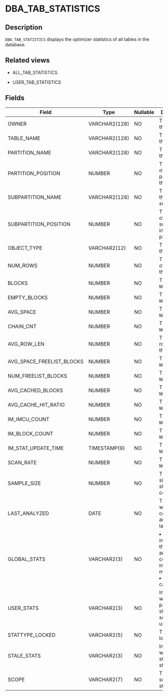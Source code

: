 DBA_TAB_STATISTICS
=======================================

Description
--------------------

`DBA_TAB_STATISTICS` displays the optimizer statistics of all tables in the database.

Related views
----------------------

* ALL_TAB_STATISTICS

* USER_TAB_STATISTICS

Fields
----------------------

| Field | Type | **Nullable** | Description |
|---------------------------|---------------|----------------|--------------------------------------------------------------------------------------------------------------------------------|
| OWNER | VARCHAR2(128) | NO | The owner of the object. |
| TABLE_NAME | VARCHAR2(128) | NO | The name of the table. |
| PARTITION_NAME | VARCHAR2(128) | NO | The name of the partition. |
| PARTITION_POSITION | NUMBER | NO | The position of the partition in the table. |
| SUBPARTITION_NAME | VARCHAR2(128) | NO | The name of the subpartition. |
| SUBPARTITION_POSITION | NUMBER | NO | The position of the subpartition in the partition. |
| OBJECT_TYPE | VARCHAR2(12) | NO | The type of the object. |
| NUM_ROWS | NUMBER | NO | The number of rows in the object. |
| BLOCKS | NUMBER | NO | The value is `NULL`. |
| EMPTY_BLOCKS | NUMBER | NO | The value is `NULL`. |
| AVG_SPACE | NUMBER | NO | The value is `NULL`. |
| CHAIN_CNT | NUMBER | NO | The value is `NULL`. |
| AVG_ROW_LEN | NUMBER | NO | The average row length of the object. |
| AVG_SPACE_FREELIST_BLOCKS | NUMBER | NO | The value is `NULL`. |
| NUM_FREELIST_BLOCKS | NUMBER | NO | The value is `NULL`. |
| AVG_CACHED_BLOCKS | NUMBER | NO | The value is `NULL`. |
| AVG_CACHE_HIT_RATIO | NUMBER | NO | The value is `NULL`. |
| IM_IMCU_COUNT | NUMBER | NO | The value is `NULL`. |
| IM_BLOCK_COUNT | NUMBER | NO | The value is `NULL`. |
| IM_STAT_UPDATE_TIME | TIMESTAMP(9) | NO | The value is `NULL`. |
| SCAN_RATE | NUMBER | NO | The value is `NULL`. |
| SAMPLE_SIZE | NUMBER | NO | The sample size when statistics are collected. |
| LAST_ANALYZED | DATE | NO | The date when the column was analyzed the last time. |
| GLOBAL_STATS | VARCHAR2(3) | NO | <li> `YES`: indicates that the statistics are directly collected or incrementally maintained.   <li> `NO`: other cases. |
| USER_STATS | VARCHAR2(3) | NO | Indicates whether the partition statistics are set by the user. |
| STATTYPE_LOCKED | VARCHAR2(5) | NO | The statistics lock type. |
| STALE_STATS | VARCHAR2(3) | NO | Indicates whether the statistics are stale. |
| SCOPE | VARCHAR2(7) | NO | The effective scope of the statistics. |

